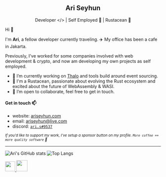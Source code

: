 <h2 align="center">Ari Seyhun</h2>
<p align="center">Developer &lt;/&gt; | Self Employed 💯 | Rustacean 🦀</p>

Hi 👋

I'm **Ari**, a fellow developer currently traveling. ✈️ My office has been a cafe in Jakarta.

Previously, I've worked for some companies involved with web development & crypto, and now am developing my own projects as self employed.

- 🔭 I’m currently working on [Thalo](https://github.com/thalo-rs/thalo) and tools build around event sourcing.
- 🦀 I'm a Rustacean, passionate about evolving the Rust ecosystem and excited about the future of WebAssembly & WASI.
- 👯 I’m open to collaborate, feel free to get in touch.

#### Get in touch 📫

  - website: [ariseyhun.com](https://www.ariseyhun.com)
  - email: [ariseyhun@live.com](mailto:ariseyhun@live.com.au)
  - discord: [`ari.s#9537`](https://discordapp.com/users/232034545774362624)

<sub>
<i>If you'd like to support my work, I've setup a sponsor button on my profile.
  <code>More coffee == more quality software</code> 🙌</i>
</sub>

---

![Ari's GitHub stats](https://github-readme-stats.vercel.app/api?username=tqwewe&count_private=true&show_icons=true&theme=github_dark) ![Top Langs](https://github-readme-stats.vercel.app/api/top-langs/?username=tqwewe&layout=compact&theme=github_dark&hide=html,css)

<a href="https://discordapp.com/users/232034545774362624">
  <img src="https://cdn3.iconfinder.com/data/icons/popular-services-brands-vol-2/512/discord-512.png" width="32" />
</a>

<a href="https://github.com/thalo-rs/thalo">
  <img src="https://raw.githubusercontent.com/thalo-rs/thalo/dev/logo.png" width="36" />
</a>

